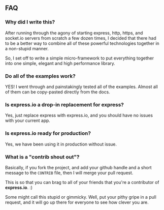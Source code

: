 
## FAQ

### Why did I write this?

After running through the agony of starting express, http, https, and socket.io servers from scratch a few dozen times, I decided that there had to be a better way to combine all of these powerful technologies together in a non-stupid manner.  

So, I set off to write a simple micro-framework to put everything together into one simple, elegant and high performance library.

### Do all of the examples work?

YES! I went through and painstakingly tested all of the examples.  Almost all of them can be copy-pasted directly from the docs.

### Is express.io a drop-in replacement for express?

Yes, just replace express with express.io, and you should have no issues with your current app.

### Is express.io ready for production?

Yes, we have been using it in production without issue.

### What is a "contrib shout out"?

Basically, if you fork the project, and add your github handle and a short message to the `CONTRIB` file, then I will merge your pull request.

This is so that you can brag to all of your friends that you're a contributor of __express.io__. :)

Some might call this stupid or gimmicky.  Well, put your pithy gripe in a pull request, and it will go up there for everyone to see how clever you are.
